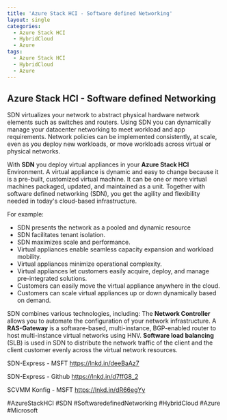 ```yaml
---
title: 'Azure Stack HCI - Software defined Networking'
layout: single
categories:
  - Azure Stack HCI
  - HybridCloud
  - Azure
tags:
  - Azure Stack HCI
  - HybridCloud
  - Azure
---
```


## **Azure Stack HCI  - Software defined Networking**

SDN virtualizes your network to abstract physical hardware network elements such as switches and routers. Using SDN you can dynamically manage your datacenter networking to meet workload and app requirements. Network policies can be implemented consistently, at scale, even as you deploy new workloads, or move workloads across virtual or physical networks.

With **SDN** you deploy virtual appliances in your **Azure Stack HCI** Environment. A virtual appliance is dynamic and easy to change because it is a pre-built, customized virtual machine. It can be one or more virtual machines packaged, updated, and maintained as a unit. Together with software defined networking (SDN), you get the agility and flexibility needed in today's cloud-based infrastructure. 

For example:
- SDN presents the network as a pooled and dynamic resource
- SDN facilitates tenant isolation.
- SDN maximizes scale and performance.
- Virtual appliances enable seamless capacity expansion and workload mobility.
- Virtual appliances minimize operational complexity.
- Virtual appliances let customers easily acquire, deploy, and manage pre-integrated solutions.
- Customers can easily move the virtual appliance anywhere in the cloud.
- Customers can scale virtual appliances up or down dynamically based on demand.

SDN combines various technologies, including:
The **Network Controller** allows you to automate the configuration of your network infrastructure.
A **RAS-Gateway** is a software-based, multi-instance, BGP-enabled router to host multi-instance virtual networks using HNV.
**Software load balancing** (SLB) is used in SDN to distribute the network traffic of the client and the client customer evenly across the virtual network resources. 

SDN-Express - MSFT https://lnkd.in/deeBaAz7

SDN-Express - Github https://lnkd.in/d7ffG8_2

SCVMM Konfig - MSFT https://lnkd.in/dR66egYy

#AzureStackHCI
#SDN
#SoftwaredefinedNetworking
#HybridCloud
#Azure
#Microsoft
